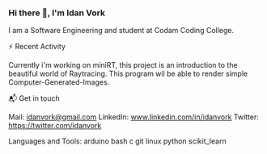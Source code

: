 ### Hi there 👋, I'm Idan Vork
I am a Software Engineering and student at Codam Coding College.


⚡ Recent Activity

Currently i'm working on miniRT, this project is an introduction to the beautiful world of Raytracing.
This program wil  be able to render simple Computer-Generated-Images.

📬 Get in touch

Mail: idanvork@gmail.com
LinkedIn: www.linkedin.com/in/idanvork
Twitter: https://twitter.com/idanvork


Languages and Tools:
arduino bash c git linux python scikit_learn
